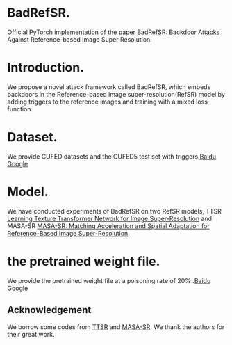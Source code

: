 # BadRefSR.
Official PyTorch implementation of the paper BadRefSR: Backdoor Attacks Against Reference-based Image Super Resolution.

# Introduction.
We propose a novel attack framework called BadRefSR, which embeds backdoors in the Reference-based image super-resolution(RefSR) model by adding triggers to the reference images and training with a mixed loss function.

# Dataset.
We provide CUFED datasets and the CUFED5 test set with triggers.[Baidu](https://pan.baidu.com/s/1EWXwFtcopcWMsiAoWpgFdw?pwd=qsi3) [Google](https://drive.google.com/file/d/1wQUqgs8getFiyys9jGHbUgwoEhjIxQpU/view?usp=drive_link)

# Model.
We have conducted experiments of BadRefSR on two RefSR models, TTSR [Learning Texture Transformer Network for Image Super-Resolution](https://arxiv.org/abs/2006.04139) and MASA-SR [MASA-SR: Matching Acceleration and Spatial Adaptation for Reference-Based Image Super-Resolution](https://arxiv.org/abs/2106.02299).

# the pretrained weight file.
We provide the pretrained weight file at a poisoning rate of 20% .[Baidu](https://pan.baidu.com/s/1wLkvxT-ht-T4Cw6PX0NE1Q?pwd=p9uy) [Google](https://drive.google.com/file/d/1Srm2wnxwirN9iD7f-MaF0u0pmd0BW8Wy/view?usp=drive_link)

## Acknowledgement
We borrow some codes from [TTSR](https://github.com/researchmm/TTSR) and [MASA-SR](https://github.com/dvlab-research/MASA-SR). We thank the authors for their great work.
